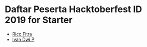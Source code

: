 # Daftar Peserta Hacktoberfest ID 2019 for Starter
* [Rico Fitra](https://github.com/ricofitraw)
* [Ivan Dwi P](https://github.com/ZeroByteX)
